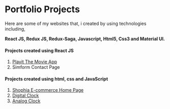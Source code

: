 # Portfolio Projects

Here are some of my websites that, i created by using technologies including,

**React JS, Redux JS, Redux-Saga, Javascript, Html5, Css3 and Material UI.**

#### Projects created using React JS

1. [Playit The Movie App](https://playit-the-movie-app-git-playit-4-000nintendo.vercel.app/)
2. Simform Contact Page

#### Projects created using html, css and JavaScript

1. [Shophia E-commerce Home Page](https://000nintendo.github.io/Shophia-E-commerce/)
2. [Digital Clock](https://000nintendo.github.io/Digital-Clock/)
3. [Analog Clock](https://000nintendo.github.io/Analog-Clock/)




